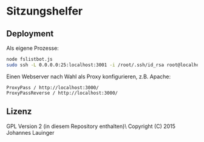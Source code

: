# Sitzungshelfer

## Deployment

Als eigene Prozesse:

```bash
node fslistbot.js
sudo ssh -L 0.0.0.0:25:localhost:3001 -i /root/.ssh/id_rsa root@localhost -N
```

Einen Webserver nach Wahl als Proxy konfigurieren, z.B. Apache:

```
ProxyPass / http://localhost:3000/
ProxyPassReverse / http://localhost:3000/
```

## Lizenz

GPL Version 2 (in diesem Repository enthalten)\\
Copyright (C) 2015 Johannes Lauinger
